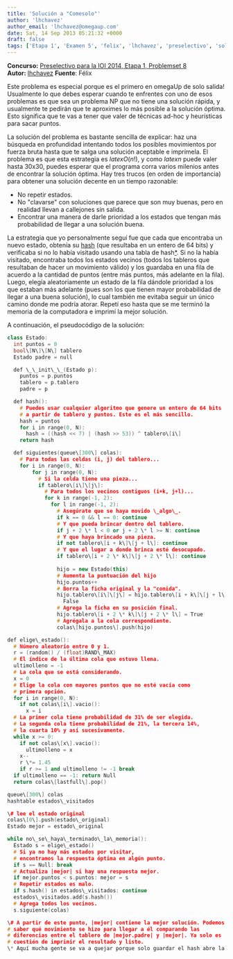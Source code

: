 ```yaml
---
title: 'Solución a "Comesolo"'
author: 'lhchavez'
author_email: 'lhchavez@omegaup.com'
date: Sat, 14 Sep 2013 05:21:32 +0000
draft: false
tags: ['Etapa 1', 'Examen 5', 'felix', 'lhchavez', 'preselectivo', 'solución', 'Soluciones Preselectivo 2014']
---
```


**Concurso:** [Preselectivo para la IOI 2014, Etapa 1, Problemset 8](https://omegaup.com/arena/problem/comesolo) **Autor:** [lhchavez](http://lhchavez.com) **Fuente**: Félix

Este problema es especial porque es el primero en omegaUp de solo salida! Usualmente lo que debes esperar cuando te enfrentes con uno de esos problemas es que sea un problema NP que no tiene una solución rápida, y usualmente te pedirán que te aproximes lo más posible a la solución óptima. Esto significa que te vas a tener que valer de técnicas ad-hoc y heurísticas para sacar puntos.

La solución del problema es bastante sencilla de explicar: haz una búsqueda en profundidad intentando todos los posibles movimientos por fuerza bruta hasta que te salga una solución aceptable e imprímela. El problema es que esta estrategia es $latex O(n!)$, y como $latex n$ puede valer hasta 30x30, puedes esperar que el programa corra varios milenios antes de encontrar la solución óptima. Hay tres trucos (en orden de importancia) para obtener una solución decente en un tiempo razonable:

*   No repetir estados.
*   No "clavarse" con soluciones que parece que son muy buenas, pero en realidad llevan a callejones sin salida.
*   Encontrar una manera de darle prioridad a los estados que tengan más probabilidad de llegar a una solución buena.

La estrategia que yo personalmente seguí fue que cada que encontraba un nuevo estado, obtenía su [hash](http://es.wikipedia.org/wiki/Funci%C3%B3n_hash) (que resultaba en un entero de 64 bits) y verificaba si no lo había visitado usando una tabla de hash[\*](#note). Si no la había visitado, encontraba todos los estados vecinos (todos los tableros que resultaban de hacer un movimiento válido) y los guardaba en una fila de acuerdo a la cantidad de puntos (entre más puntos, más adelante en la fila). Luego, elegía aleatoriamente un estado de la fila dándole prioridad a los que estaban más adelante (pues son los que tienen mayor probabilidad de llegar a una buena solución), lo cual también me evitaba seguir un único camino donde me podría atorar. Repetí eso hasta que se me terminó la memoria de la computadora e imprimí la mejor solución.

A continuación, el pseudocódigo de la solución:

```cpp
class Estado:
  int puntos = 0
  bool\[N\]\[N\] tablero
  Estado padre = null

  def \_\_init\_\_(Estado p):
    puntos = p.puntos
    tablero = p.tablero
    padre = p

  def hash():
    # Puedes usar cualquier algoritmo que genere un entero de 64 bits
    # a partir de tablero y puntos. Este es el más sencillo.
    hash = puntos
    for i in range(0, N):
      hash = ((hash << 7) | (hash >> 53)) ^ tablero\[i\]
    return hash

  def siguientes(queue\[300\] colas):
    # Para todas las celdas (i, j) del tablero...
    for i in range(0, N):
        for j in range(0, N):
          # Si la celda tiene una pieza...
          if tablero\[i\]\[j\]:
            # Para todos los vecinos contiguos (i+k, j+l)...
            for k in range(-1, 2):
              for l in range(-1, 2):
                # Asegúrate que se haya movido \_algo\_.
                if k == 0 && l == 0: continue
                # Y que pueda brincar dentro del tablero.
                if j + 2 \* l < 0 or j + 2 \* l >= N: continue
                # Y que haya brincado una pieza.
                if not tablero\[i + k\]\[j + l\]: continue
                # Y que el lugar a donde brinca esté desocupado.
                if tablero\[i + 2 \* k\]\[j + 2 \* l\]: continue
                
                hijo = new Estado(this)
                # Aumenta la puntuación del hijo
                hijo.puntos++
                # Borra la ficha original y la "comida".
                hijo.tablero\[i\]\[j\] = hijo.tablero\[i + k\]\[j + l\] = \\
                  False
                # Agrega la ficha en su posición final.
                hijo.tablero\[i + 2 \* k\]\[j + 2 \* l\] = True
                # Agrégala a la cola correspondiente.
                colas\[hijo.puntos\].push(hijo)

def elige\_estado():
  # Número aleatorio entre 0 y 1.
  r = (random() / (float)RAND\_MAX)
  # El índice de la última cola que estuvo llena.
  ultimolleno = -1
  # La cola que se está considerando.
  x = 0
  # Elige la cola con mayores puntos que no esté vacía como
  # primera opción.
  for i in range(0, N):
    if not colas\[i\].vacio():
      x = i
  # La primer cola tiene probabilidad de 31% de ser elegida.
  # La segunda cola tiene probabilidad de 21%, la tercera 14%,
  # la cuarta 10% y así sucesivamente.
  while x >= 0:
    if not colas\[x\].vacio():
      ultimolleno = x
    x--
    r \*= 1.45
    if r >= 1 and ultimolleno != -1 break
  if ultimolleno == -1: return Null
  return colas\[lastfull\].pop()

queue\[300\] colas
hashtable estados\_visitados

\# lee el estado original
colas\[0\].push(estado\_original)
Estado mejor = estado\_original

while no\_se\_haya\_terminado\_la\_memoria():
  Estado s = elige\_estado()
  # Si ya no hay más estados por visitar,
  # encontramos la respuesta óptima en algún punto.
  if s == Null: break
  # Actualiza |mejor| si hay una respuesta mejor.
  if mejor.puntos < s.puntos: mejor = s
  # Repetir estados es malo.
  if s.hash() in estados\_visitados: continue
  estados\_visitados.add(s.hash())
  # Agrega todos los vecinos.
  s.siguiente(colas)

\# A partir de este punto, |mejor| contiene la mejor solución. Podemos
# saber qué movimiento se hizo para llegar a él comparando las
# diferencias entre el tablero de |mejor.padre| y |mejor|. Ya solo es
# cuestión de imprimir el resultado y listo.
\* Aquí mucha gente se va a quejar porque solo guardar el hash abre la puerta a que haya dos estados que puede tener hasta 900 bits que tengan el mismo hash de 64 bits (por el [principio del palomar](http://es.wikipedia.org/wiki/Principio_del_palomar)) y esté considerando que ya se visitó un estado que en realidad es nuevo. Si haces las cuentas, la probabilidad de colisión es negligible: la cantidad de estados que podía visitar en mi computadora (27 millones) es significativamente más pequeña que el número de estados necesarios para que la probabilidad de colisión sea de 1% ($latex \\approx 10^{135}$, por la [paradoja del cumpleaños](http://es.wikipedia.org/wiki/Paradoja_del_cumplea%C3%B1os)).


```